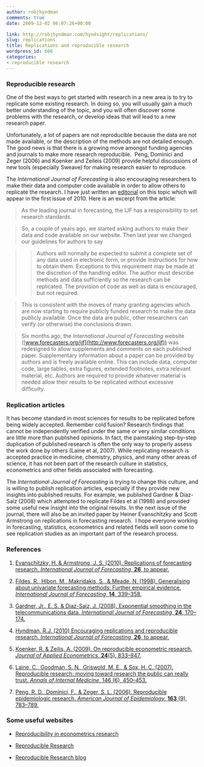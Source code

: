 ```yaml
---
author: robjhyndman
comments: true
date: 2009-12-02 06:07:26+00:00

link: http://robjhyndman.com/hyndsight/replications/
slug: replications
title: Replications and reproducible research
wordpress_id: 666
categories:
- reproducible research
---
```


### Reproducible research



One of the best ways to get started with research in a new area is to try to replicate some existing research. In doing so, you will usually gain a much better understanding of the topic, and you will often discover some problems with the research, or develop ideas that will lead to a new research paper.

Unfortunately, a lot of papers are not reproducible because the data are not made available, or the description of the methods are not detailed enough. The good news is that there is a growing move amongst funding agencies and journals to make more research reproducible.  Peng, Dominici and Zeger (2006) and Koenker and Zeileis (2009) provide helpful discussions of new tools (especially Sweave) for making research easier to reproduce.

The _International Journal of Forecasting_ is also encouraging researchers to make their data and computer code available in order to allow others to replicate the research. I have just written an [editorial](http://robjhyndman.com/publications/replication) on this topic which will appear in the first issue of 2010. Here is an excerpt from the article:


>As the leading journal in forecasting, the IJF has a responsibility to set research standards.

>So, a couple of years ago, we started asking authors to make their data and code available on our website. Then last year we changed our guidelines for authors to say

>>Authors will normally be expected to submit a complete set of any data used in electronic form, or provide instructions for how to obtain them. Exceptions to this requirement may be made at the discretion of the handling editor. The author must describe methods and data sufﬁciently so the research can be replicated. The
provision of code as well as data is encouraged, but not required.

>This is consistent with the moves of many granting agencies which are now starting to require publicly funded research to make the data publicly available. Once the data are public, other researchers can verify (or otherwise) the conclusions drawn.

>Six months ago, the _International Journal of Forecasting_ website ([www.forecasters.org/ijf](http://www.forecasters.org/ijf)) was redesigned to allow supplements and comments on each published paper. Supplementary information about a paper can be provided by authors and is freely available online. This can include data, computer code, large tables, extra ﬁgures, extended footnotes, extra relevant material, etc. Authors are required to provide whatever material is needed allow their results to be replicated without excessive difﬁculty.





### Replication articles



It has become standard in most sciences for results to be replicated before being widely accepted. Remember cold fusion? Research findings that cannot be independently verified under the same or very similar conditions are little more than published opinions. In fact, the painstaking step-by-step duplication of published research is often the only way to properly assess the work done by others (Laine et al, 2007). While replicating research is accepted practice in medicine, chemistry, physics, and many other areas of science, it has not been part of the research culture in statistics, econometrics and other fields associated with forecasting.

The _International Journal of Forecasting_ is trying to change this culture, and is willing to publish replication articles, especially if they provide new insights into published results. For example, we published Gardner & Diaz-Saiz (2008) which attempted to replicate Fildes et al (1998) and provided some useful new insight into the original results. In the next issue of the journal, there will also be an invited paper by Heiner Evanschitzky and Scott Armstrong on replications in forecasting research.  I hope everyone working in forecasting, statistics, econometrics and related fields will soon come to see replication studies as an important part of the research process.



### References






    
  1. [Evanschitzky, H. & Armstrong, J. S. (2010). Replications of forecasting research. _International Journal of Forecasting_, **26**, to appear.](http://dx.doi.org/10.1016/j.ijforecast.2009.09.003)

    
  2. [Fildes, R., Hibon, M., Makridakis, S., & Meade, N. (1998). Generalising about univariate forecasting methods: Further empirical evidence. _International Journal of Forecasting_, **14**, 339–358.](http://dx.doi.org/10.1016/S0169-2070(98)00009-0)

    
  3. [Gardner, Jr., E. S. & Diaz-Saiz, J. (2008). Exponential smoothing in the telecommunications data. _International Journal of Forecasting_, **24**, 170–174.](http://dx.doi.org/10.1016/j.ijforecast.2007.05.002)

    
  4. [Hyndman, R.J. (2010) Encouraging replications and reproducible research. _International Journal of Forecasting_, **26**, to appear.](http://robjhyndman.com/editorials/replication)

    
  5. [Koenker, R. & Zeilis, A. (2009). On reproducible econometric research. _Journal of Applied Econometrics_, **24**(5), 833–847.](http://dx.doi.org/10.1002/jae.1083)

    
  6. [Laine, C., Goodman, S. N., Griswold, M. E., & Sox, H. C. (2007). Reproducible research: moving toward research the public can really trust. _Annals of Internal Medicine_, 146 (6), 450–453.](http://www.annals.org/content/146/6/450)

    
  7. [Peng, R. D., Dominici, F., & Zeger, S. L. (2006). Reproducible epidemiologic research. _American Journal of Epidemiology_, **163** (9), 783–789.](http://dx.doi.org/10.1093/aje/kwj093)





### Some useful websites






    
  * [Reproducibility in econometrics research](http://www.econ.uiuc.edu/~roger/repro.html)

    
  * [Reproducible Research](http://reproducibleresearch.net)

    
  * [Reproducible Research blog](http://www.reproducibleresearch.net/blog/)


